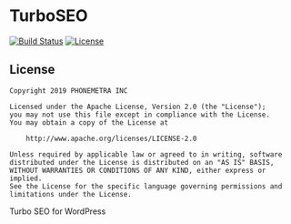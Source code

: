 # TurboSEO

[![Build Status](https://api.travis-ci.org/Phonemetra/turboseo.svg?branch=master)](https://travis-ci.org/Phonemetra/TurboSEO)
[![License](https://img.shields.io/hexpm/l/plug.svg)](https://github.com/Phonemetra/TurboSEO/blog/master/LICENSE)
## License

    Copyright 2019 PHONEMETRA INC

    Licensed under the Apache License, Version 2.0 (the "License");
    you may not use this file except in compliance with the License.
    You may obtain a copy of the License at

        http://www.apache.org/licenses/LICENSE-2.0

    Unless required by applicable law or agreed to in writing, software
    distributed under the License is distributed on an "AS IS" BASIS,
    WITHOUT WARRANTIES OR CONDITIONS OF ANY KIND, either express or implied.
    See the License for the specific language governing permissions and
    limitations under the License.

Turbo SEO for WordPress
